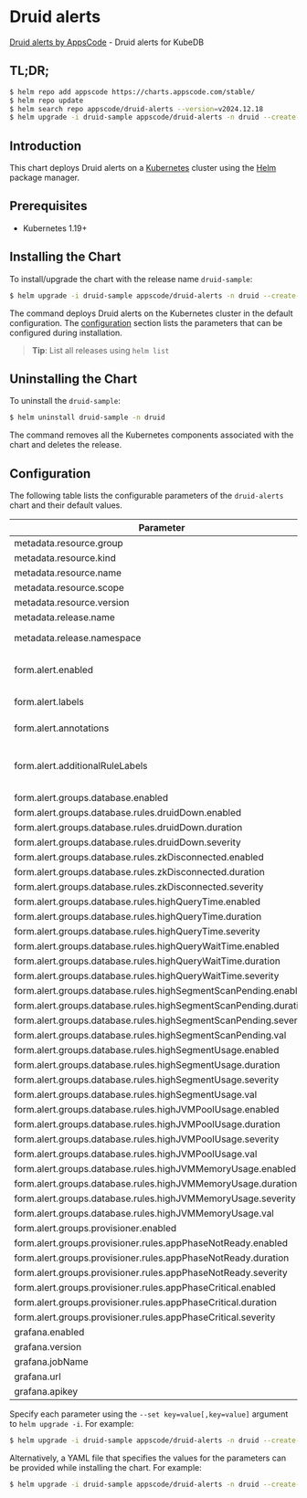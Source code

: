 # Druid alerts

[Druid alerts by AppsCode](https://github.com/appscode/alerts) - Druid alerts for KubeDB

## TL;DR;

```bash
$ helm repo add appscode https://charts.appscode.com/stable/
$ helm repo update
$ helm search repo appscode/druid-alerts --version=v2024.12.18
$ helm upgrade -i druid-sample appscode/druid-alerts -n druid --create-namespace --version=v2024.12.18
```

## Introduction

This chart deploys Druid alerts on a [Kubernetes](http://kubernetes.io) cluster using the [Helm](https://helm.sh) package manager.

## Prerequisites

- Kubernetes 1.19+

## Installing the Chart

To install/upgrade the chart with the release name `druid-sample`:

```bash
$ helm upgrade -i druid-sample appscode/druid-alerts -n druid --create-namespace --version=v2024.12.18
```

The command deploys Druid alerts on the Kubernetes cluster in the default configuration. The [configuration](#configuration) section lists the parameters that can be configured during installation.

> **Tip**: List all releases using `helm list`

## Uninstalling the Chart

To uninstall the `druid-sample`:

```bash
$ helm uninstall druid-sample -n druid
```

The command removes all the Kubernetes components associated with the chart and deletes the release.

## Configuration

The following table lists the configurable parameters of the `druid-alerts` chart and their default values.

|                            Parameter                             |                  Description                  |                Default                |
|------------------------------------------------------------------|-----------------------------------------------|---------------------------------------|
| metadata.resource.group                                          |                                               | <code>kubedb.com</code>               |
| metadata.resource.kind                                           |                                               | <code>Druid</code>                    |
| metadata.resource.name                                           |                                               | <code>druids</code>                   |
| metadata.resource.scope                                          |                                               | <code>Namespaced</code>               |
| metadata.resource.version                                        |                                               | <code>v1alpha2</code>                 |
| metadata.release.name                                            | Release name                                  | <code>""</code>                       |
| metadata.release.namespace                                       | Release namespace                             | <code>""</code>                       |
| form.alert.enabled                                               | # Enable PrometheusRule alerts                | <code>warning</code>                  |
| form.alert.labels                                                | # Labels for default rules                    | <code>{"release":"prometheus"}</code> |
| form.alert.annotations                                           | # Annotations for default rules               | <code>{}</code>                       |
| form.alert.additionalRuleLabels                                  | # Additional labels for PrometheusRule alerts | <code>{}</code>                       |
| form.alert.groups.database.enabled                               |                                               | <code>warning</code>                  |
| form.alert.groups.database.rules.druidDown.enabled               |                                               | <code>true</code>                     |
| form.alert.groups.database.rules.druidDown.duration              |                                               | <code>"1m"</code>                     |
| form.alert.groups.database.rules.druidDown.severity              |                                               | <code>critical</code>                 |
| form.alert.groups.database.rules.zkDisconnected.enabled          |                                               | <code>true</code>                     |
| form.alert.groups.database.rules.zkDisconnected.duration         |                                               | <code>"1m"</code>                     |
| form.alert.groups.database.rules.zkDisconnected.severity         |                                               | <code>critical</code>                 |
| form.alert.groups.database.rules.highQueryTime.enabled           |                                               | <code>true</code>                     |
| form.alert.groups.database.rules.highQueryTime.duration          |                                               | <code>"1m"</code>                     |
| form.alert.groups.database.rules.highQueryTime.severity          |                                               | <code>warning</code>                  |
| form.alert.groups.database.rules.highQueryWaitTime.enabled       |                                               | <code>true</code>                     |
| form.alert.groups.database.rules.highQueryWaitTime.duration      |                                               | <code>"1m"</code>                     |
| form.alert.groups.database.rules.highQueryWaitTime.severity      |                                               | <code>warning</code>                  |
| form.alert.groups.database.rules.highSegmentScanPending.enabled  |                                               | <code>true</code>                     |
| form.alert.groups.database.rules.highSegmentScanPending.duration |                                               | <code>"1m"</code>                     |
| form.alert.groups.database.rules.highSegmentScanPending.severity |                                               | <code>warning</code>                  |
| form.alert.groups.database.rules.highSegmentScanPending.val      |                                               | <code>2</code>                        |
| form.alert.groups.database.rules.highSegmentUsage.enabled        |                                               | <code>true</code>                     |
| form.alert.groups.database.rules.highSegmentUsage.duration       |                                               | <code>"1m"</code>                     |
| form.alert.groups.database.rules.highSegmentUsage.severity       |                                               | <code>critical</code>                 |
| form.alert.groups.database.rules.highSegmentUsage.val            |                                               | <code>95</code>                       |
| form.alert.groups.database.rules.highJVMPoolUsage.enabled        |                                               | <code>true</code>                     |
| form.alert.groups.database.rules.highJVMPoolUsage.duration       |                                               | <code>"30s"</code>                    |
| form.alert.groups.database.rules.highJVMPoolUsage.severity       |                                               | <code>warning</code>                  |
| form.alert.groups.database.rules.highJVMPoolUsage.val            |                                               | <code>95</code>                       |
| form.alert.groups.database.rules.highJVMMemoryUsage.enabled      |                                               | <code>true</code>                     |
| form.alert.groups.database.rules.highJVMMemoryUsage.duration     |                                               | <code>"30s"</code>                    |
| form.alert.groups.database.rules.highJVMMemoryUsage.severity     |                                               | <code>critical</code>                 |
| form.alert.groups.database.rules.highJVMMemoryUsage.val          |                                               | <code>95</code>                       |
| form.alert.groups.provisioner.enabled                            |                                               | <code>warning</code>                  |
| form.alert.groups.provisioner.rules.appPhaseNotReady.enabled     |                                               | <code>true</code>                     |
| form.alert.groups.provisioner.rules.appPhaseNotReady.duration    |                                               | <code>"1m"</code>                     |
| form.alert.groups.provisioner.rules.appPhaseNotReady.severity    |                                               | <code>critical</code>                 |
| form.alert.groups.provisioner.rules.appPhaseCritical.enabled     |                                               | <code>true</code>                     |
| form.alert.groups.provisioner.rules.appPhaseCritical.duration    |                                               | <code>"15m"</code>                    |
| form.alert.groups.provisioner.rules.appPhaseCritical.severity    |                                               | <code>warning</code>                  |
| grafana.enabled                                                  |                                               | <code>false</code>                    |
| grafana.version                                                  |                                               | <code>8.2.3</code>                    |
| grafana.jobName                                                  |                                               | <code>kubedb-databases</code>         |
| grafana.url                                                      |                                               | <code>""</code>                       |
| grafana.apikey                                                   |                                               | <code>""</code>                       |


Specify each parameter using the `--set key=value[,key=value]` argument to `helm upgrade -i`. For example:

```bash
$ helm upgrade -i druid-sample appscode/druid-alerts -n druid --create-namespace --version=v2024.12.18 --set metadata.resource.group=kubedb.com
```

Alternatively, a YAML file that specifies the values for the parameters can be provided while
installing the chart. For example:

```bash
$ helm upgrade -i druid-sample appscode/druid-alerts -n druid --create-namespace --version=v2024.12.18 --values values.yaml
```
